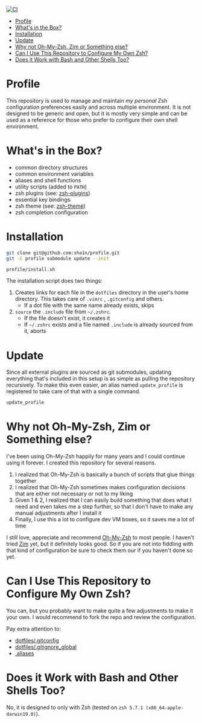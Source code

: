 [![CI](https://github.com/sha1n/profile/actions/workflows/ci.yml/badge.svg)](https://github.com/sha1n/profile/actions/workflows/ci.yml)

- [Profile](#profile)
- [What's in the Box?](#whats-in-the-box)
- [Installation](#installation)
- [Update](#update)
- [Why not Oh-My-Zsh, Zim or Something else?](#why-not-oh-my-zsh-zim-or-something-else)
- [Can I Use This Repository to Configure My Own Zsh?](#can-i-use-this-repository-to-configure-my-own-zsh)
- [Does it Work with Bash and Other Shells Too?](#does-it-work-with-bash-and-other-shells-too)

# Profile
This repository is used to manage and maintain *my personal* Zsh configuration preferences easily and across multiple environment. 
It is not designed to be generic and open, but it is mostly very simple and can be used as a reference for those who prefer to configure their own 
shell environment.

# What's in the Box?
- common directory structures
- common environment variables
- aliases and shell functions
- utility scripts (added to `PATH`)
- zsh plugins (see: [zsh-plugins](zsh-plugins))
- essential key bindings
- zsh theme (see: [zsh-theme](zsh-theme))
- zsh completion configuration

# Installation

```bash
git clone git@github.com:sha1n/profile.git
git -C profile submodule update --init

profile/install.sh
```

The installation script does two things:
1. Creates links for each file in the `dotfiles` directory in the user's home directory. This takes care of `.vimrc` , `.gitconfig` and others.
   - If a dot file with the same name already exists, skips
2. `source` the `.include` file from `~/.zshrc`. 
   - If the file doesn't exist, it creates it
   - If `~/.zshrc` exists and a file named `.include` is already sourced from it, aborts


# Update
Since all external plugins are sourced as git submodules, updating everything that's included in this setup is as simple as pulling the repository recursively. To make this even easier, an alias named `update_profile` is registered to take care of that with a single command.
```bash
update_profile
```

# Why not Oh-My-Zsh, Zim or Something else?
I've been using Oh-My-Zsh happily for many years and I could continue using it forever. I created this repository for several reasons.
1. I realized that Oh-My-Zsh is basically a bunch of scripts that glue things together
2. I realized that Oh-My-Zsh sometimes makes configuration decisions that are either not necessary or not to my liking
3. Given 1 & 2, I realized that I can easily build something that does what I need and even takes me a step further, so that I don't have to make any manual adjustments after I install it
4. Finally, I use this a lot to configure dev VM boxes, so it saves me a lot of time

I still love, appreciate and recommend [Oh-My-Zsh](https://ohmyz.sh/) to most people. I haven't tried [Zim](https://zimfw.sh/) yet, but it definitely looks good. So if you are not into fiddling with that kind of configuration be sure to check them our if you haven't done so yet.

# Can I Use This Repository to Configure My Own Zsh?
You can, but you probably want to make quite a few adjustments to make it your own.
I would recommend to fork the repo and review the configuration. 

Pay extra attention to:
- [dotfiles/.gitconfig](dotfiles/.gitconfig)
- [dotfiles/.gitignore_global](dotfiles/..gitignore_global)
- [.aliases](.aliases)

# Does it Work with Bash and Other Shells Too?
No, it is designed to only with Zsh (tested on `zsh 5.7.1 (x86_64-apple-darwin19.0)`).

